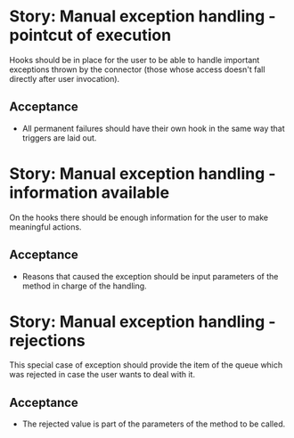 Story: Manual exception handling - pointcut of execution
========================================================
Hooks should be in place for the user to be able to handle important exceptions thrown by the connector (those whose
access doesn't fall directly after user invocation).

Acceptance
----------
- All permanent failures should have their own hook in the same way that triggers are laid out.


Story: Manual exception handling - information available
========================================================
On the hooks there should be enough information for the user to make meaningful actions.

Acceptance
----------
- Reasons that caused the exception should be input parameters of the method in charge of the handling.


Story: Manual exception handling - rejections
=============================================
This special case of exception should provide the item of the queue which was rejected in case the user wants to deal
with it.

Acceptance
----------
- The rejected value is part of the parameters of the method to be called.
